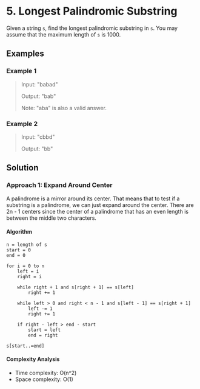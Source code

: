 # 5. Longest Palindromic Substring

Given a string `s`, find the longest palindromic substring in `s`. You may assume that the maximum length of `s` is 1000.

## Examples

### Example 1

> Input: "babad"
>
> Output: "bab"
>
> Note: "aba" is also a valid answer.

### Example 2

> Input: "cbbd"
>
> Output: "bb"

## Solution

### Approach 1: Expand Around Center

A palindrome is a mirror around its center. That means that to test if a substring is a palindrome, we can just expand around the center. There are 2n - 1 centers since the center of a palindrome that has an even length is between the middle two characters.

#### Algorithm

```
n = length of s
start = 0
end = 0

for i = 0 to n
    left = i
    right = i

    while right + 1 and s[right + 1] == s[left]
        right += 1

    while left > 0 and right < n - 1 and s[left - 1] == s[right + 1]
        left -= 1
        right += 1

    if right - left > end - start
        start = left
        end = right

s[start..=end]
```

#### Complexity Analysis

- Time complexity: O(n^2)
- Space complexity: O(1)